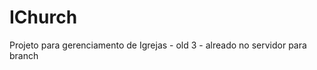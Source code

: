 IChurch
======================
Projeto para gerenciamento de Igrejas - old 3 - alreado no servidor para branch
